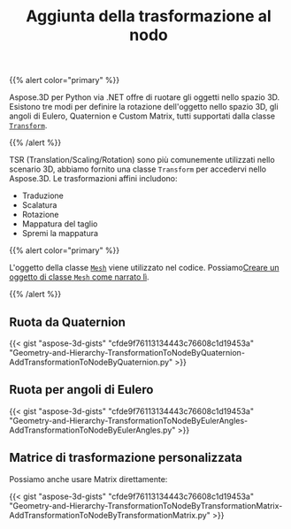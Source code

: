 ﻿---
title: Aggiunta della trasformazione al nodo
type: docs
weight: 30
url: /it/python-net/adding-transformation-to-the-node/
description: TSR (Translation/Scaling/Rotation) sono più comunemente utilizzati nello scenario 3D, abbiamo fornito una classe Transform per accedervi nello Aspose.3D.
---
{{% alert color="primary" %}}

Aspose.3D per Python via .NET offre di ruotare gli oggetti nello spazio 3D. Esistono tre modi per definire la rotazione dell'oggetto nello spazio 3D, gli angoli di Eulero, Quaternion e Custom Matrix, tutti supportati dalla classe [`Transform`](https://reference.aspose.com/3d/net/aspose.threed/transform).

{{% /alert %}}

TSR (Translation/Scaling/Rotation) sono più comunemente utilizzati nello scenario 3D, abbiamo fornito una classe `Transform` per accedervi nello Aspose.3D. Le trasformazioni affini includono:

- Traduzione
- Scalatura
- Rotazione
- Mappatura del taglio
- Spremi la mappatura

{{% alert color="primary" %}}

L'oggetto della classe [`Mesh`](https://reference.aspose.com/3d/net/aspose.threed.entities/mesh) viene utilizzato nel codice. Possiamo[Creare un oggetto di classe `Mesh` come narrato lì](/3d/it/net/create-3d-mesh-and-scene/).

{{% /alert %}}
## **Ruota da Quaternion**
{{< gist "aspose-3d-gists" "cfde9f76113134443c76608c1d19453a" "Geometry-and-Hierarchy-TransformationToNodeByQuaternion-AddTransformationToNodeByQuaternion.py" >}}
## **Ruota per angoli di Eulero**
{{< gist "aspose-3d-gists" "cfde9f76113134443c76608c1d19453a" "Geometry-and-Hierarchy-TransformationToNodeByEulerAngles-AddTransformationToNodeByEulerAngles.py" >}}
## **Matrice di trasformazione personalizzata**
Possiamo anche usare Matrix direttamente:

{{< gist "aspose-3d-gists" "cfde9f76113134443c76608c1d19453a" "Geometry-and-Hierarchy-TransformationToNodeByTransformationMatrix-AddTransformationToNodeByTransformationMatrix.py" >}}
